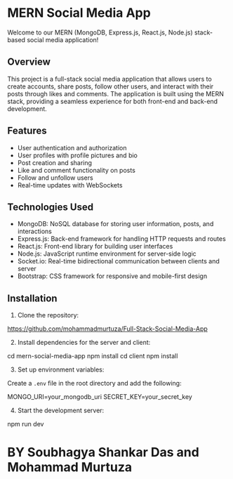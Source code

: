 # MERN Social Media App

Welcome to our MERN (MongoDB, Express.js, React.js, Node.js) stack-based social media application!

## Overview

This project is a full-stack social media application that allows users to create accounts, share posts, follow other users, and interact with their posts through likes and comments. The application is built using the MERN stack, providing a seamless experience for both front-end and back-end development.

## Features

- User authentication and authorization
- User profiles with profile pictures and bio
- Post creation and sharing
- Like and comment functionality on posts
- Follow and unfollow users
- Real-time updates with WebSockets

## Technologies Used

- MongoDB: NoSQL database for storing user information, posts, and interactions
- Express.js: Back-end framework for handling HTTP requests and routes
- React.js: Front-end library for building user interfaces
- Node.js: JavaScript runtime environment for server-side logic
- Socket.io: Real-time bidirectional communication between clients and server
- Bootstrap: CSS framework for responsive and mobile-first design

## Installation

1. Clone the repository:

https://github.com/mohammadmurtuza/Full-Stack-Social-Media-App

2. Install dependencies for the server and client:

cd mern-social-media-app
npm install
cd client
npm install


3. Set up environment variables:

Create a `.env` file in the root directory and add the following:

MONGO_URI=your_mongodb_uri
SECRET_KEY=your_secret_key


4. Start the development server:

npm run dev

# BY Soubhagya Shankar Das and Mohammad Murtuza
